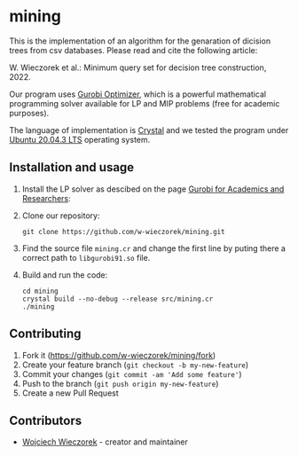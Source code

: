 # mining

This is the implementation of an algorithm for the genaration of dicision
trees from csv databases.  Please read and cite the following article:

W. Wieczorek et al.: Minimum query set for decision tree construction, 2022.

Our program uses [Gurobi Optimizer](https://www.gurobi.com/products/gurobi-optimizer/),
which is a powerful mathematical programming solver available for LP and MIP problems
(free for academic purposes).

The language of implementation is [Crystal](https://crystal-lang.org/) and we
tested the program under [Ubuntu 20.04.3 LTS](https://ubuntu.com/) operating system.

## Installation and usage

1. Install the LP solver as descibed on the
   page [Gurobi for Academics and Researchers](https://www.gurobi.com/academia/academic-program-and-licenses/):

2. Clone our repository:

   ```
   git clone https://github.com/w-wieczorek/mining.git
   ```

3. Find the source file `mining.cr` and change the first line by puting there
   a correct path to `libgurobi91.so` file.

4. Build and run the code:

   ```
   cd mining
   crystal build --no-debug --release src/mining.cr
   ./mining
   ```

## Contributing

1. Fork it (<https://github.com/w-wieczorek/mining/fork>)
2. Create your feature branch (`git checkout -b my-new-feature`)
3. Commit your changes (`git commit -am 'Add some feature'`)
4. Push to the branch (`git push origin my-new-feature`)
5. Create a new Pull Request

## Contributors

- [Wojciech Wieczorek](https://github.com/w-wieczorek) - creator and maintainer
